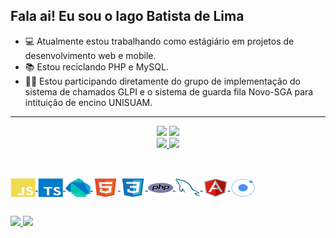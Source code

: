 ## Fala ai! Eu sou o Iago Batista de Lima 
- 💻 Atualmente estou trabalhando como estágiário em projetos de desenvolvimento web e mobile.
- 📚 Estou reciclando PHP e MySQL. 
- :man_technologist: Estou participando diretamente do grupo de implementação do sistema de chamados GLPI e o sistema de guarda fila Novo-SGA para intituição de encino UNISUAM.

<hr>    
<div align = "center">
  <a herf = "https://github.com/IagoB7ima">
   <img height="160em" src="https://github-readme-stats.vercel.app/api?username=iagob7ima&show_icons=true&theme=merko&include_all_commits=true&count_private=true"/>
   <img height="160em" src="https://github-readme-stats.vercel.app/api/top-langs/?username=iagob7ima&layout=compact&langs_count=7&theme=merko"/>
</div>
</hr>

<div align="center">
  <a href="https://github.com/IagoB7ima">
  <img height="180em" src="https://github-readme-stats.vercel.app/api?username=iagob7ima&show_icons=true&theme=merko&include_all_commits=true&count_private=true"/>
  <img height="180em" src="https://github-readme-stats.vercel.app/api/top-langs/?username=iagob7ima&layout=compact&langs_count=7&theme=merko"/>
</div>
  
##
  
<div style="display: inline_block"><br>
  <img align="center" alt="Iago-Js" height="30" width="40" src="https://raw.githubusercontent.com/devicons/devicon/master/icons/javascript/javascript-plain.svg">
  <img align="center" alt="Iago-Ts" height="30" width="40" src="https://raw.githubusercontent.com/devicons/devicon/master/icons/typescript/typescript-plain.svg">
  <img align="center" alt="Iago-Dart" height="30" width="40" src="https://raw.githubusercontent.com/devicons/devicon/master/icons/dart/dart-original.svg">
  <img align="center" alt="Iago-HTML" height="30" width="40" src="https://raw.githubusercontent.com/devicons/devicon/master/icons/html5/html5-original.svg">
  <img align="center" alt="Iago-CSS" height="30" width="40" src="https://raw.githubusercontent.com/devicons/devicon/master/icons/css3/css3-original.svg">
  <img align="center" alt="Iago-PHP" height="30" width="40" src="https://raw.githubusercontent.com/devicons/devicon/master/icons/php/php-original.svg">
  <img align="center" alt="Iago-MySQL" height="30" width="40" src="https://raw.githubusercontent.com/devicons/devicon/master/icons/mysql/mysql-original.svg">
  <img align="center" alt="Iago-Angular" height="30" width="40" src="https://raw.githubusercontent.com/devicons/devicon/master/icons/angularjs/angularjs-original.svg">
  <img align="center" alt="Iago-Ionic" height="30" width="40" src="https://raw.githubusercontent.com/devicons/devicon/master/icons/ionic/ionic-original.svg">
</div>
  
##
<div>
  <a href = "mailto:iagonumero1@gmail.com"><img src="https://img.shields.io/badge/-Gmail-%23333?style=for-the-badge&logo=gmail&logoColor=white" target="_blank">   </a>
  <a href="https://www.linkedin.com/in/iagoblima" target="_blank"><img src="https://img.shields.io/badge/-LinkedIn-%230077B5?style=for-the-         badge&logo=linkedin&logoColor=white" target="_blank"></a>
   
 <!--![Snake animation](https://github.com/iagob7ima/iagob7ima/blob/output/github-contribution-grid-snake.svg)-->
</div>
 
